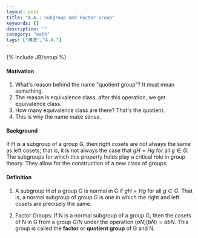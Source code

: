 ```yaml
---
layout: post
title: "A.A.: Subgroup and Factor Group"
keywords: []
description: ""
category: "math"
tags: ["構造","A.A."]
---
```

{% include JB/setup %}

#### Motivation
1. What's reason behind the name "quotient group"? It must mean something.
2. The reason is equivalence class, after this operation, we get equivalence class.
3. How many equivalence class are there? That's the quotient.
4. This is why the name make sense.




#### Background
If H is a subgroup of a group G, then right cosets are not always the same as
left cosets; that is, it is not always the case that $gH=Hg$ for all $g \in G$.
The subgroups for which this property holds play a critical role in group
theory. They allow for the construction of a new class of groups.


#### Definition
1. A subgroup H of a group G is normal in G if $gH = Hg$ for all $g\in G$. That is,
a normal subgroup of group G is one in which the right and left cosets are
precisely the same.

2. Factor Groups: If N is a normal subgroup of a group G, then the cosets of N
   in G from a group $G/N$ under the operation $(aN)(bN)=abN$. This group is
   called the $\textbf{factor}$ or $\textbf{quotient group}$ of G and N.
